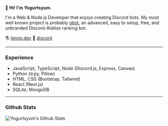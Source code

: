 👋 **Hi! I'm Yogurtsyum.**

I'm a Web & Node.js Developer that enjoys creating Discord bots. My most well known project is probably [qbot](https://github.com/yogurtsyum/qbot), an advanced, easy to setup, free, and unbranded Discord-Roblox ranking bot.

🌎 [lengo.dev](https://lengo.dev)
💬 [discord](https://lengo.dev/discord)

---

### Experience

- JavaScript, TypeScript, Node (Discord.js, Express, Canvas)
- Python (d.py, Pillow)
- HTML, CSS (Bootstrap, Tailwind)
- React (Next.js)
- SQLite, MongoDB

---

### Github Stats

![Yogurtsyum's Github Stats](https://github-readme-stats.vercel.app/api?username=yogurtsyum&show_icons=true&theme=dark)
